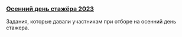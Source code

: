 ### [Осенний день стажёра 2023](https://coderun.yandex.ru/selections/autumn-intern-2023)  
Задания, которые давали участникам при отборе на осенний день стажера.
